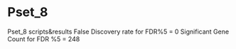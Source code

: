 # Pset_8
Pset_8 scripts&amp;results
False Discovery rate for FDR%5 = 0
Significant Gene Count for FDR %5 = 248 
